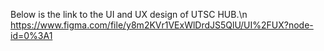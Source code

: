 Below is the link to the UI and UX design of UTSC HUB.\n
https://www.figma.com/file/y8m2KVr1VExWlDrdJS5QlU/UI%2FUX?node-id=0%3A1
